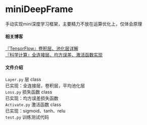 # miniDeepFrame
手动实现mini深度学习框架，主要精力不放在运算优化上，仅体会原理

#### 相关博客
[『TensorFlow』卷积层、池化层详解](https://www.cnblogs.com/hellcat/p/7850048.html)<br>
[『科学计算』全连接层、均方误差、激活函数实现](https://www.cnblogs.com/hellcat/p/7172950.html)<br>

#### 文件介绍
`Layer.py`     层 class<br>
               已实现：全连接层，卷积层，平均池化层<br>
`Loss.py`      损失函数 class<br>
               已实现：均方误差损失函数<br>
`Activate.py`  激活函数 class<br>
               已实现：sigmoid、tanh、relu<br>
`test.py`      训练测试代码<br>
